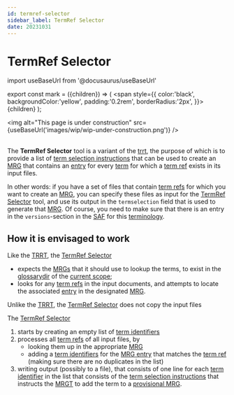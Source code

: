 ```yaml
---
id: termref-selector
sidebar_label: TermRef Selector
date: 20231031
---
```


# TermRef Selector

import useBaseUrl from '@docusaurus/useBaseUrl'

export const mark = ({children}) => (
  <span style={{ color:'black', backgroundColor:'yellow', padding:'0.2rem', borderRadius:'2px', }}>
    {children}
  </span> );

<img
  alt="This page is under construction"
  src={useBaseUrl('images/wip/wip-under-construction.png')}
/><br/><br/>

The **TermRef Selector** tool is a variant of the [trrt](@), the purpose of which is to provide a list of [term selection instructions](@) that can be used to create an [MRG](@) that contains an [entry](mrg-entry@) for every [term](@) for which a [term ref](@) exists in its input files.

In other words: if you have a set of files that contain [term refs](@) for which you want to create an [MRG](@), you can specify these files as input for the [TermRef Selector](@) tool, and use its output in the `termselection` field that is used to generate that [MRG](@). Of course, you need to make sure that there is an entry in the `versions`-section in the [SAF](@) for this [terminology](@).

## How it is envisaged to work

Like the [TRRT](@), the [TermRef Selector](@) 
- expects the [MRGs](@) that it should use to lookup the terms, to exist in the [glossarydir](@) of the [current scope](@);
- looks for any [term refs](@) in the input documents, and attempts to locate the associated [entry](mrg-entry@) in the designated [MRG](@).

Unlike the [TRRT](@), the [TermRef Selector](@) does not copy the input files

The [TermRef Selector](@) 
1. starts by creating an empty list of [term identifiers](@)
2. processes all [term refs](@) of all input files, by
    - looking them up in the appropriate [MRG](@)
    - adding a [term identifiers](@) for the [MRG entry](@) that matches the [term ref](@) (making sure there are no duplicates in the list)
3. writing output (possibly to a file), that consists of one line for each [term identifier](@) in the list that consists of the [term selection instructions](@) that instructs the [MRGT](@) to add the term to a [provisional MRG](@).

